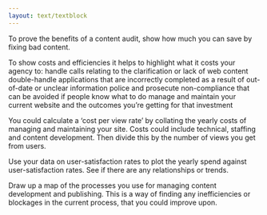```yaml
---
layout: text/textblock
---
```


To prove the benefits of a content audit, show how much you can save by fixing bad content.

To show costs and efficiencies it helps to highlight what it costs your agency to:
handle calls relating to the clarification or lack of web content
double-handle applications that are incorrectly completed as a result of out-of-date or unclear information
police and prosecute non-compliance that can be avoided if people know what to do
manage and maintain your current website and the outcomes you’re getting for that investment

You could calculate a ‘cost per view rate’ by collating the yearly costs of managing and maintaining your site. Costs could include technical, staffing and content development. Then divide this by the number of views you get from users.

Use your data on user-satisfaction rates to plot the yearly spend against user-satisfaction rates. See if there are any relationships or trends.

Draw up a map of the processes you use for managing content development and publishing. This is a way of finding any inefficiencies or blockages in the current process, that you could improve upon.

